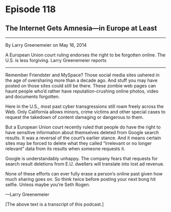 # Episode 118

## The Internet Gets Amnesia—in Europe at Least

---

By Larry Greenemeier on May 16, 2014

A European Union court ruling endorses the right to be forgotten online. The U.S. is less forgiving. Larry Greenemeier reports

---

Remember Friendster and MySpace? Those social media sites ushered in the age of oversharing more than a decade ago. And stuff you may have posted on those sites could still be there. These zombie web pages can haunt people who’d rather have reputation-crushing online photos, video and documents forgotten.

Here in the U.S., most past cyber transgressions still roam freely across the Web. Only California allows minors, crime victims and other special cases to request the takedown of content damaging or dangerous to them.

But a European Union court recently ruled that people do have the right to have sensitive information about themselves deleted from Google search results. It was a reversal of the court’s earlier stance. And it means certain sites may be forced to delete what they called “irrelevant or no longer relevant” data from its results when someone requests it.

Google is understandably unhappy. The company fears that requests for search result deletions from E.U. dwellers will translate into lost ad revenue.

None of these efforts can ever fully erase a person’s online past given how much sharing goes on. So think twice before posting your next bong hit selfie. Unless maybe you’re Seth Rogen.

—Larry Greenemeier

[The above text is a transcript of this podcast.]

